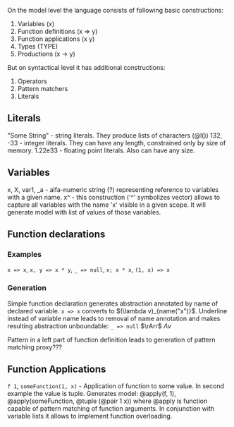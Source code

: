 On the model level the language consists of following basic constructions:

1. Variables (x)
2. Function definitions (x => y)
3. Function applications (x y)
4. Types (TYPE)
5. Productions (x -> y)

But on syntactical level it has additional constructions:

1. Operators
2. Pattern matchers
3. Literals

## Literals

"Some String" - string literals. They produce lists of characters (@l())
132, -33 - integer literals. They can have any length, constrained only by size of memory.
1.22e33 - floating point literals. Also can have any size.

## Variables

x, X, var1, \_a - alfa-numeric string (?) representing reference to variables with a given name. 
x^ - this construction ('^' symbolizes vector) allows to capture all variables with the name 'x' visible in a given scope. It will generate model with list of values of those variables.

## Function declarations

### Examples
`x => x`, `x, y => x * y`, `_ => null`, `x; x * x`, `(1, x) => x`

### Generation
Simple function declaration generates abstraction annotated by name of declared variable. `x => x` converts to $(\lambda v)_{name("x")}$. Underline instead of variable name leads to removal of name annotation and makes resulting abstraction unboundable: `_ => null` $\rArr$ $\Lambda v$

Pattern in a left part of function definition leads to generation of pattern matching proxy???

## Function Applications

`f 1`, `someFunction(1, x)` - Application of function to some value. In second example the
value is tuple. Generates model: @apply(f, 1), @apply(someFunction, @tuple (@pair 1 x)) where @apply is function capable of pattern matching of function arguments. In conjunction with variable lists it allows to implement function overloading.
